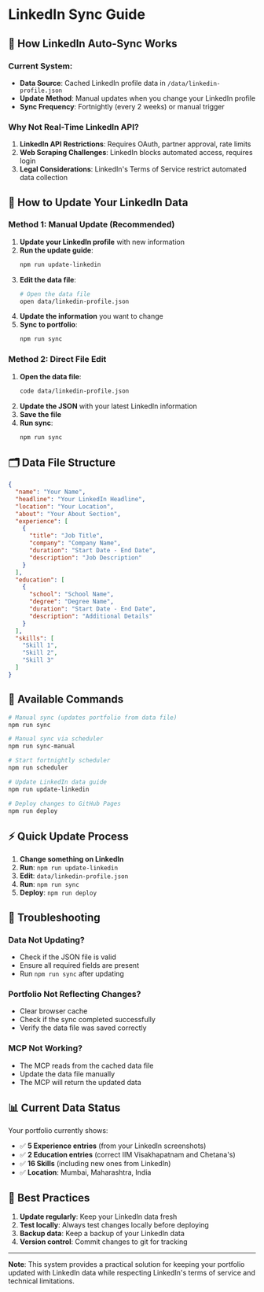 # LinkedIn Sync Guide

## 🔄 How LinkedIn Auto-Sync Works

### **Current System:**
- **Data Source**: Cached LinkedIn profile data in `/data/linkedin-profile.json`
- **Update Method**: Manual updates when you change your LinkedIn profile
- **Sync Frequency**: Fortnightly (every 2 weeks) or manual trigger

### **Why Not Real-Time LinkedIn API?**
1. **LinkedIn API Restrictions**: Requires OAuth, partner approval, rate limits
2. **Web Scraping Challenges**: LinkedIn blocks automated access, requires login
3. **Legal Considerations**: LinkedIn's Terms of Service restrict automated data collection

## 📝 How to Update Your LinkedIn Data

### **Method 1: Manual Update (Recommended)**

1. **Update your LinkedIn profile** with new information
2. **Run the update guide**:
   ```bash
   npm run update-linkedin
   ```
3. **Edit the data file**:
   ```bash
   # Open the data file
   open data/linkedin-profile.json
   ```
4. **Update the information** you want to change
5. **Sync to portfolio**:
   ```bash
   npm run sync
   ```

### **Method 2: Direct File Edit**

1. **Open the data file**:
   ```bash
   code data/linkedin-profile.json
   ```
2. **Update the JSON** with your latest LinkedIn information
3. **Save the file**
4. **Run sync**:
   ```bash
   npm run sync
   ```

## 🗂️ Data File Structure

```json
{
  "name": "Your Name",
  "headline": "Your LinkedIn Headline",
  "location": "Your Location",
  "about": "Your About Section",
  "experience": [
    {
      "title": "Job Title",
      "company": "Company Name",
      "duration": "Start Date - End Date",
      "description": "Job Description"
    }
  ],
  "education": [
    {
      "school": "School Name",
      "degree": "Degree Name",
      "duration": "Start Date - End Date",
      "description": "Additional Details"
    }
  ],
  "skills": [
    "Skill 1",
    "Skill 2",
    "Skill 3"
  ]
}
```

## 🚀 Available Commands

```bash
# Manual sync (updates portfolio from data file)
npm run sync

# Manual sync via scheduler
npm run sync-manual

# Start fortnightly scheduler
npm run scheduler

# Update LinkedIn data guide
npm run update-linkedin

# Deploy changes to GitHub Pages
npm run deploy
```

## ⚡ Quick Update Process

1. **Change something on LinkedIn**
2. **Run**: `npm run update-linkedin`
3. **Edit**: `data/linkedin-profile.json`
4. **Run**: `npm run sync`
5. **Deploy**: `npm run deploy`

## 🔧 Troubleshooting

### **Data Not Updating?**
- Check if the JSON file is valid
- Ensure all required fields are present
- Run `npm run sync` after updating

### **Portfolio Not Reflecting Changes?**
- Clear browser cache
- Check if the sync completed successfully
- Verify the data file was saved correctly

### **MCP Not Working?**
- The MCP reads from the cached data file
- Update the data file manually
- The MCP will return the updated data

## 📊 Current Data Status

Your portfolio currently shows:
- ✅ **5 Experience entries** (from your LinkedIn screenshots)
- ✅ **2 Education entries** (correct IIM Visakhapatnam and Chetana's)
- ✅ **16 Skills** (including new ones from LinkedIn)
- ✅ **Location**: Mumbai, Maharashtra, India

## 🎯 Best Practices

1. **Update regularly**: Keep your LinkedIn data fresh
2. **Test locally**: Always test changes locally before deploying
3. **Backup data**: Keep a backup of your LinkedIn data
4. **Version control**: Commit changes to git for tracking

---

**Note**: This system provides a practical solution for keeping your portfolio updated with LinkedIn data while respecting LinkedIn's terms of service and technical limitations.
